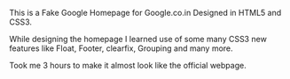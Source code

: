 This is a Fake Google Homepage for Google.co.in
Designed in HTML5 and CSS3.

While designing the homepage I learned use of some many CSS3 new features like Float, Footer, clearfix, Grouping and many more.

Took me 3 hours to make it almost look like the official webpage.
